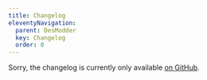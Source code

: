 ```yaml
---
title: Changelog
eleventyNavigation:
  parent: DesModder
  key: Changelog
  order: 0
---
```


Sorry, the changelog is currently only available [on GitHub](https://github.com/DesModder/DesModder/blob/main/docs/CHANGELOG.md).
